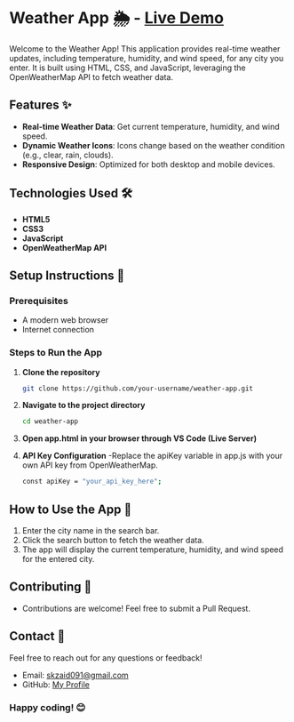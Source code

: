 # Weather App 🌦️ - [Live Demo](https://custom-whether-app.netlify.app/)

Welcome to the Weather App! This application provides real-time weather updates, including temperature, humidity, and wind speed, for any city you enter. It is built using HTML, CSS, and JavaScript, leveraging the OpenWeatherMap API to fetch weather data.


## Features ✨
- **Real-time Weather Data**: Get current temperature, humidity, and wind speed.
- **Dynamic Weather Icons**: Icons change based on the weather condition (e.g., clear, rain, clouds).
- **Responsive Design**: Optimized for both desktop and mobile devices.

## Technologies Used 🛠️
- **HTML5**
- **CSS3**
- **JavaScript**
- **OpenWeatherMap API**

## Setup Instructions 🚀

### Prerequisites
- A modern web browser
- Internet connection

### Steps to Run the App

1. **Clone the repository**
   ```bash
   git clone https://github.com/your-username/weather-app.git

2. **Navigate to the project directory**
   ```bash
   cd weather-app

3. **Open app.html in your browser through VS Code (Live Server)**

4. **API Key Configuration**
   -Replace the apiKey variable in app.js with your own API key from OpenWeatherMap.
   ```bash
   const apiKey = "your_api_key_here";

## How to Use the App 📖
1. Enter the city name in the search bar.
2. Click the search button to fetch the weather data.
3. The app will display the current temperature, humidity, and wind speed for the entered city.

## Contributing 🤝
- Contributions are welcome! Feel free to submit a Pull Request.

## Contact 📧
Feel free to reach out for any questions or feedback!

- Email: skzaid091@gmail.com
- GitHub: [My Profile](http://github.com/skzaid091)

### Happy coding! 😊

